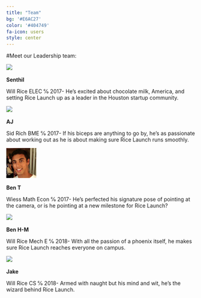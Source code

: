 ```yaml
---
title: "Team"
bg: '#E6AC27'
color: '#404749'
fa-icon: users
style: center
---
```


#Meet our Leadership team:


<div id="leader">
    <div id='lader-pad'></div>
    <div id="leader-container">
        <div id="leader-photo" >
            <img class="img-circle" src="https://media.licdn.com/mpr/mpr/shrinknp_400_400/p/3/005/0ad/154/30ea704.jpg" width="80px">
        </div>
        <div id="leader-text">
            <p class="name"><strong>Senthil</strong></p>
            <p>Will Rice ELEC ℅ 2017- He’s excited about chocolate milk, America, and setting Rice Launch up as a leader in the Houston startup community.</p>
        </div>
    </div>
    <div></div>
</div>    

<div id="leader">
    <div id='lader-pad'></div>
    <div id="leader-container">
        <div id="leader-photo" >
            <img class="img-circle" src="https://media.licdn.com/mpr/mpr/shrinknp_400_400/AAEAAQAAAAAAAAM8AAAAJDZjN2ViZjcyLTU3MWUtNDc2OC1hYTZiLWI3YjM0NWM4MWIxNA.jpg" width="80px">
        </div>
        <div id="leader-text">
            <p class="name"><strong>AJ</strong></p>
            <p>Sid Rich BME ℅ 2017- If his biceps are anything to go by, he’s as passionate about working out as he is about making sure Rice Launch runs smoothly.</p>
        </div>
    </div>
    <div></div>
</div> 

<div id="leader">
    <div id='lader-pad'></div>
    <div id="leader-container">
        <div id="leader-photo" >
            <img class="img-circle" src="/images/benphoto.jpg" width="80px">
        </div>
        <div id="leader-text">
            <p class="name"><strong>Ben T</strong></p>
            <p>Wiess Math Econ ℅ 2017- He’s perfected his signature pose of pointing at the camera, or is he pointing at a new milestone for Rice Launch?</p>
        </div>
    </div>
    <div></div>
</div> 

<div id="leader">
    <div id='lader-pad'></div>
    <div id="leader-container">
        <div id="leader-photo" >
            <img class="img-circle" src="https://media.licdn.com/mpr/mpr/shrinknp_400_400/AAEAAQAAAAAAAAAmAAAAJGNmYzdiMjFkLTMyY2ItNDU2NS04NGEwLTMzM2Y4NjQ1MWNmMg.jpg" width="80px">
        </div>
        <div id="leader-text">
            <p class="name"><strong>Ben H-M</strong></p>
            <p>Will Rice Mech E ℅ 2018- With all the passion of a phoenix itself, he makes sure Rice Launch reaches everyone on campus.</p>
        </div>
    </div>
    <div></div>
</div> 

<div id="leader">
    <div id='lader-pad'></div>
    <div id="leader-container">
        <div id="leader-photo" >
            <img class="img-circle" src="https://media.licdn.com/mpr/mpr/shrinknp_400_400/p/8/005/092/318/3f8d2f1.jpg" width="80px">
        </div>
        <div id="leader-text">
            <p class="name"><strong>Jake</strong></p>
            <p>Will Rice CS ℅ 2018- Armed with naught but his mind and wit, he’s the wizard behind Rice Launch.</p>
        </div>
    </div>
    <div></div>
</div> 


